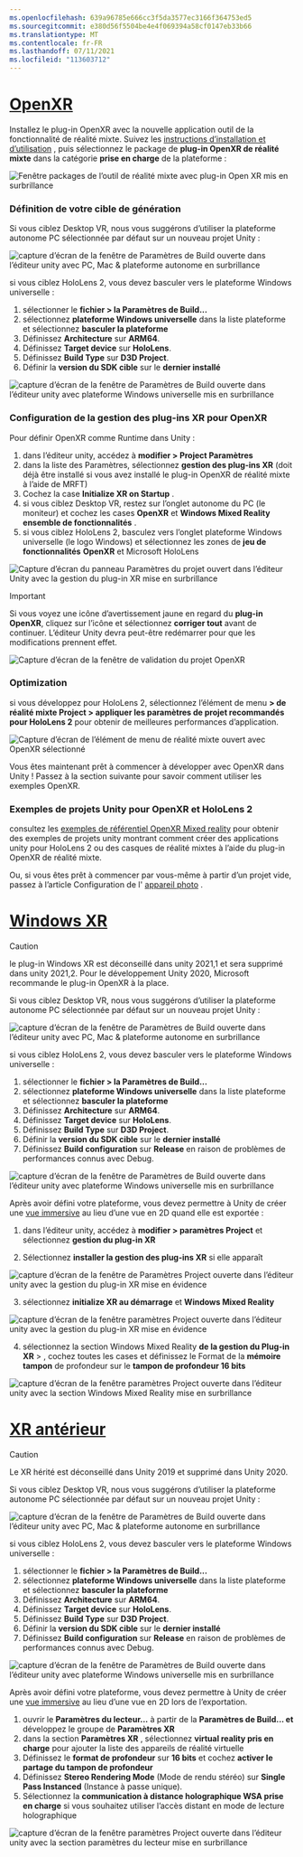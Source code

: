 ```yaml
---
ms.openlocfilehash: 639a96785e666cc3f5da3577ec3166f364753ed5
ms.sourcegitcommit: e380d56f5504be4e4f069394a58cf0147eb33b66
ms.translationtype: MT
ms.contentlocale: fr-FR
ms.lasthandoff: 07/11/2021
ms.locfileid: "113603712"
---
```

# <a name="openxr"></a>[OpenXR](#tab/openxr)

Installez le plug-in OpenXR avec la nouvelle application outil de la fonctionnalité de réalité mixte. Suivez les [instructions d’installation et d’utilisation](../../welcome-to-mr-feature-tool.md) , puis sélectionnez le package de **plug-in OpenXR de réalité mixte** dans la catégorie **prise en charge** de la plateforme :

![Fenêtre packages de l’outil de réalité mixte avec plug-in Open XR mis en surbrillance](../../images/feature-tool-openxr.png)

### <a name="setting-your-build-target"></a>Définition de votre cible de génération

Si vous ciblez Desktop VR, nous vous suggérons d’utiliser la plateforme autonome PC sélectionnée par défaut sur un nouveau projet Unity :

![capture d’écran de la fenêtre de Paramètres de Build ouverte dans l’éditeur unity avec PC, Mac & plateforme autonome en surbrillance](../../images/wmr-config-img-3.png)

si vous ciblez HoloLens 2, vous devez basculer vers le plateforme Windows universelle :

1. sélectionner le **fichier > la Paramètres de Build...**
2. sélectionnez **plateforme Windows universelle** dans la liste plateforme et sélectionnez **basculer la plateforme**
3. Définissez **Architecture** sur **ARM64**.
4. Définissez **Target device** sur **HoloLens**.
5. Définissez **Build Type** sur **D3D Project**.
6. Définir la **version du SDK cible** sur le **dernier installé**

![capture d’écran de la fenêtre de Paramètres de Build ouverte dans l’éditeur unity avec plateforme Windows universelle mis en surbrillance](../../images/wmr-config-img-4.png)

### <a name="configuring-xr-plugin-management-for-openxr"></a>Configuration de la gestion des plug-ins XR pour OpenXR

Pour définir OpenXR comme Runtime dans Unity :

1. dans l’éditeur unity, accédez à **modifier > Project Paramètres**
2. dans la liste des Paramètres, sélectionnez **gestion des plug-ins XR** (doit déjà être installé si vous avez installé le plug-in OpenXR de réalité mixte à l’aide de MRFT)
3. Cochez la case **Initialize XR on Startup** .
4. si vous ciblez Desktop VR, restez sur l’onglet autonome du PC (le moniteur) et cochez les cases **OpenXR** et **Windows Mixed Reality ensemble de fonctionnalités** .
5. si vous ciblez HoloLens 2, basculez vers l’onglet plateforme Windows universelle (le logo Windows) et sélectionnez les zones de **jeu de fonctionnalités** **OpenXR** et Microsoft HoloLens

![Capture d’écran du panneau Paramètres du projet ouvert dans l’éditeur Unity avec la gestion du plug-in XR mise en surbrillance](../../images/openxr-img-05.png)

> [!IMPORTANT]
> Si vous voyez une icône d’avertissement jaune en regard du **plug-in OpenXR**, cliquez sur l’icône et sélectionnez **corriger tout** avant de continuer. L’éditeur Unity devra peut-être redémarrer pour que les modifications prennent effet.

![Capture d’écran de la fenêtre de validation du projet OpenXR](../../images/openxr-img-06.png)

### <a name="optimization"></a>Optimization

si vous développez pour HoloLens 2, sélectionnez l’élément de menu **> de réalité mixte Project > appliquer les paramètres de projet recommandés pour HoloLens 2** pour obtenir de meilleures performances d’application.

![Capture d’écran de l’élément de menu de réalité mixte ouvert avec OpenXR sélectionné](../../images/openxr-img-08.png)

Vous êtes maintenant prêt à commencer à développer avec OpenXR dans Unity !  Passez à la section suivante pour savoir comment utiliser les exemples OpenXR.

### <a name="unity-sample-projects-for-openxr-and-hololens-2"></a>Exemples de projets Unity pour OpenXR et HoloLens 2

consultez les [exemples de référentiel OpenXR Mixed reality](https://github.com/microsoft/OpenXR-Unity-MixedReality-Samples) pour obtenir des exemples de projets unity montrant comment créer des applications unity pour HoloLens 2 ou des casques de réalité mixtes à l’aide du plug-in OpenXR de réalité mixte.

Ou, si vous êtes prêt à commencer par vous-même à partir d’un projet vide, passez à l’article Configuration de l' [appareil photo](../../camera-in-unity.md) .

# <a name="windows-xr"></a>[Windows XR](#tab/windowsxr)

> [!CAUTION]
> le plug-in Windows XR est déconseillé dans unity 2021,1 et sera supprimé dans unity 2021,2.  Pour le développement Unity 2020, Microsoft recommande le plug-in OpenXR à la place.

Si vous ciblez Desktop VR, nous vous suggérons d’utiliser la plateforme autonome PC sélectionnée par défaut sur un nouveau projet Unity :

![capture d’écran de la fenêtre de Paramètres de Build ouverte dans l’éditeur unity avec PC, Mac & plateforme autonome en surbrillance](../../images/wmr-config-img-3.png)

si vous ciblez HoloLens 2, vous devez basculer vers le plateforme Windows universelle :

1.  sélectionner le **fichier > la Paramètres de Build...**
2.  sélectionnez **plateforme Windows universelle** dans la liste plateforme et sélectionnez **basculer la plateforme**
3.  Définissez **Architecture** sur **ARM64**.
4.  Définissez **Target device** sur **HoloLens**.
5.  Définissez **Build Type** sur **D3D Project**.
6.  Définir la **version du SDK cible** sur le **dernier installé**
7.  Définissez **Build configuration** sur **Release** en raison de problèmes de performances connus avec Debug.

![capture d’écran de la fenêtre de Paramètres de Build ouverte dans l’éditeur unity avec plateforme Windows universelle mis en surbrillance](../../images/wmr-config-img-4.png)

Après avoir défini votre plateforme, vous devez permettre à Unity de créer une [vue immersive](../../../../design/app-views.md) au lieu d’une vue en 2D quand elle est exportée :

1. dans l’éditeur unity, accédez à **modifier > paramètres Project** et sélectionnez **gestion du plug-in XR**

2. Sélectionnez **installer la gestion des plug-ins XR** si elle apparaît

![capture d’écran de la fenêtre de Paramètres Project ouverte dans l’éditeur unity avec la gestion du plug-in XR mise en évidence](../../images/wmr-config-img-5.png)

3. sélectionnez **initialize XR au démarrage** et **Windows Mixed Reality**

![capture d’écran de la fenêtre paramètres Project ouverte dans l’éditeur unity avec la gestion du plug-in XR mise en évidence](../../images/wmr-config-img-7.png)

4. sélectionnez la section Windows Mixed Reality **de la gestion du Plug-in XR**  >   , cochez toutes les cases et définissez le Format de la **mémoire tampon** de profondeur sur le **tampon de profondeur 16 bits**

![capture d’écran de la fenêtre paramètres Project ouverte dans l’éditeur unity avec la section Windows Mixed Reality mise en surbrillance](../../images/wmr-config-img-8.png)

# <a name="legacy-xr"></a>[XR antérieur](#tab/legacy)

> [!CAUTION]
> Le XR hérité est déconseillé dans Unity 2019 et supprimé dans Unity 2020.

Si vous ciblez Desktop VR, nous vous suggérons d’utiliser la plateforme autonome PC sélectionnée par défaut sur un nouveau projet Unity :

![capture d’écran de la fenêtre de Paramètres de Build ouverte dans l’éditeur unity avec PC, Mac & plateforme autonome en surbrillance](../../images/wmr-config-img-3.png)

si vous ciblez HoloLens 2, vous devez basculer vers le plateforme Windows universelle :

1.  sélectionner le **fichier > la Paramètres de Build...**
2.  sélectionnez **plateforme Windows universelle** dans la liste plateforme et sélectionnez **basculer la plateforme**
3.  Définissez **Architecture** sur **ARM64**.
4.  Définissez **Target device** sur **HoloLens**.
5.  Définissez **Build Type** sur **D3D Project**.
6.  Définir la **version du SDK cible** sur le **dernier installé**
7.  Définissez **Build configuration** sur **Release** en raison de problèmes de performances connus avec Debug.

![capture d’écran de la fenêtre de Paramètres de Build ouverte dans l’éditeur unity avec plateforme Windows universelle mis en surbrillance](../../images/wmr-config-img-4.png)

Après avoir défini votre plateforme, vous devez permettre à Unity de créer une [vue immersive](../../../../design/app-views.md) au lieu d’une vue en 2D lors de l’exportation.

1. ouvrir le **Paramètres du lecteur...** à partir de la **Paramètres de Build... et** développez le groupe de **Paramètres XR**
2. dans la section **Paramètres XR** , sélectionnez **virtual reality pris en charge** pour ajouter la liste des appareils de réalité virtuelle
3. Définissez le **format de profondeur** sur **16 bits** et cochez **activer le partage du tampon de profondeur**
4. Définissez **Stereo Rendering Mode** (Mode de rendu stéréo) sur **Single Pass Instanced** (Instance à passe unique).
5. Sélectionnez la **communication à distance holographique WSA prise en charge** si vous souhaitez utiliser l’accès distant en mode de lecture holographique

![capture d’écran de la fenêtre paramètres Project ouverte dans l’éditeur unity avec la section paramètres du lecteur mise en surbrillance](../../images/wmr-config-img-9.png)
